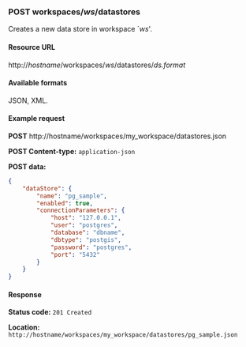 ### POST workspaces/_ws_/datastores

Creates a new data store in workspace `_ws_'. 

#### Resource URL

http://_hostname_/workspaces/_ws_/datastores/_ds.format_

#### Available formats

JSON, XML.

#### Example request

**POST** http://hostname/workspaces/my_workspace/datastores.json

**POST Content-type:** `application-json`

**POST data:**

```json
{
    "dataStore": {
        "name": "pg_sample",
        "enabled": true,
        "connectionParameters": {
            "host": "127.0.0.1",
            "user": "postgres",
            "database": "dbname",
            "dbtype": "postgis",
            "password": "postgres",
            "port": "5432"
        }
    }
}
```

#### Response

**Status code:** `201 Created`

**Location:** `http://hostname/workspaces/my_workspace/datastores/pg_sample.json`
